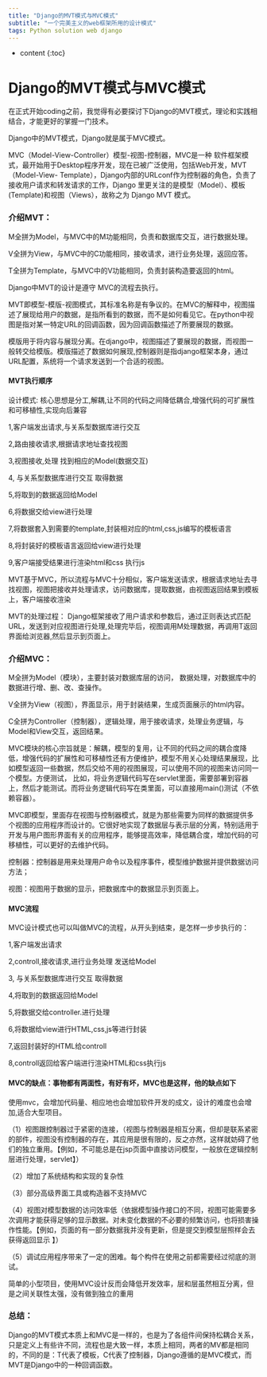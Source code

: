```yaml
---
title: "Django的MVT模式与MVC模式"
subtitle: "一个完美主义的web框架所用的设计模式"
tags: Python solution web django
---
```




* content
{:toc}




# Django的MVT模式与MVC模式
在正式开始coding之前，我觉得有必要探讨下Django的MVT模式，理论和实践相结合，才能更好的掌握一门技术。

Django中的MVT模式，Django就是属于MVC模式。

MVC（Model-View-Controller）模型-视图-控制器，MVC是一种 软件框架模式，最开始用于Desktop程序开发，现在已被广泛使用，包括Web开发，MVT（Model-View- Template），Django内部的URLconf作为控制器的角色，负责了接收用户请求和转发请求的工作，Django 里更关注的是模型（Model）、模板(Template)和视图（Views），故称之为 Django MVT 模式。

 

### 介绍MVT：

M全拼为Model，与MVC中的M功能相同，负责和数据库交互，进行数据处理。

V全拼为View，与MVC中的C功能相同，接收请求，进行业务处理，返回应答。

T全拼为Template，与MVC中的V功能相同，负责封装构造要返回的html。

Django中MVT的设计是遵守 MVC的流程去执行。

MVT即模型-模版-视图模式，其标准名称是有争议的。在MVC的解释中，视图描述了展现给用户的数据，是指所看到的数据，而不是如何看见它。在python中视图是指对某一特定URL的回调函数，因为回调函数描述了所要展现的数据。

模版用于将内容与展现分离。在django中，视图描述了要展现的数据，而视图一般转交给模版。模版描述了数据如何展现,控制器则是指django框架本身，通过URL配置，系统将一个请求发送到一个合适的视图。

 

#### MVT执行顺序

设计模式: 核心思想是分工,解耦,让不同的代码之间降低耦合,增强代码的可扩展性和可移植性,实现向后兼容

1,客户端发出请求,与关系型数据库进行交互

2,路由接收请求,根据请求地址查找视图

3,视图接收,处理 找到相应的Model(数据交互)

4, 与关系型数据库进行交互 取得数据  

5,将取到的数据返回给Model

6,将数据交给view进行处理

7,将数据套入到需要的template,封装相对应的html,css,js编写的模板语言

8,将封装好的模板语言返回给view进行处理

9,客户端接受结果进行渲染html和css 执行js

 

MVT基于MVC，所以流程与MVC十分相似，客户端发送请求，根据请求地址去寻找视图，视图把接收并处理请求，访问数据库，提取数据，由视图返回结果到模板上，客户端接收渲染


MVT的处理过程： Django框架接收了用户请求和参数后，通过正则表达式匹配URL，发送到对应视图进行处理,处理完毕后，视图调用M处理数据，再调用T返回界面给浏览器,然后显示到页面上。



### 介绍MVC：

M全拼为Model（模块），主要封装对数据库层的访问， 数据处理，对数据库中的数据进行增、删、改、查操作。

V全拼为View（视图），界面显示，用于封装结果，生成页面展示的html内容。

C全拼为Controller（控制器），逻辑处理，用于接收请求，处理业务逻辑，与Model和View交互，返回结果。

 

MVC模块的核心宗旨就是：解耦，模型的复用，让不同的代码之间的耦合度降低，增强代码的扩展性和可移植性还有方便维护，模型不用关心处理结果展现，比如模型返回一些数据，然后交给不用的视图展现，可以使用不同的视图来访问同一个模型。方便测试， 比如，将业务逻辑代码写在servlet里面，需要部署到容器上，然后才能测试。而将业务逻辑代码写在类里面，可以直接用main()测试（不依赖容器）。

 

MVC即模型，里面存在视图与控制器模式，就是为那些需要为同样的数据提供多个视图的应用程序而设计的。它很好地实现了数据层与表示层的分离，特别适用于开发与用户图形界面有关的应用程序，能够提高效率，降低耦合度，增加代码的可移植性，可以更好的去维护代码。

控制器：控制器是用来处理用户命令以及程序事件，模型维护数据并提供数据访问方法；

视图：视图用于数据的显示，把数据库中的数据显示到页面上。

 

 

#### MVC流程

MVC设计模式也可以叫做MVC的流程，从开头到结束，是怎样一步步执行的：

1,客户端发出请求

2,controll,接收请求,进行业务处理 发送给Model

3, 与关系型数据库进行交互 取得数据  

4,将取到的数据返回给Model

5,将数据交给controller.进行处理

6,将数据给view进行HTML,css,js等进行封装

7,返回封装好的HTML给controll

8,controll返回给客户端进行渲染HTML和css执行js


#### MVC的缺点：事物都有两面性，有好有坏，MVC也是这样，他的缺点如下

使用mvc，会增加代码量、相应地也会增加软件开发的成文，设计的难度也会增加,适合大型项目。

（1）视图跟控制器过于紧密的连接，（视图与控制器是相互分离，但却是联系紧密的部件，视图没有控制器的存在，其应用是很有限的，反之亦然，这样就妨碍了他们的独立重用。【例如，不可能总是在jsp页面中直接访问模型，一般放在逻辑控制层进行处理，servlet】）

（2）增加了系统结构和实现的复杂性

（3）部分高级界面工具或构造器不支持MVC

（4）视图对模型数据的访问效率低（依据模型操作接口的不同，视图可能需要多次调用才能获得足够的显示数据。对未变化数据的不必要的频繁访问，也将损害操作性能。【例如，页面的有一部分数据我并没有更新，但是提交到模型层照样会去获得返回显示 】）

（5）调试应用程序带来了一定的困难。每个构件在使用之前都需要经过彻底的测试。


简单的小型项目，使用MVC设计反而会降低开发效率，层和层虽然相互分离，但是之间关联性太强，没有做到独立的重用

 

### 总结：
Django的MVT模式本质上和MVC是一样的，也是为了各组件间保持松耦合关系，只是定义上有些许不同，流程也是大致一样，本质上相同，两者的MV都是相同的，不同的是：T代表了模板，C代表了控制器，Django遵循的是MVC模式，而MVT是Django中的一种回调函数。
